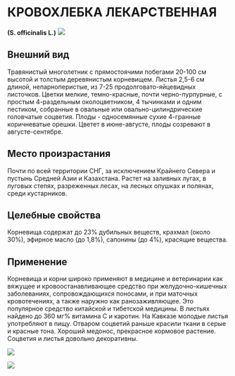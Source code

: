 # КРОВОХЛЕБКА ЛЕКАРСТВЕННАЯ
**(S. officinalis L.)**
![](Кровохлебка%20лекарственная1.jpg)

## Внешний вид
Травянистый многолетник с прямостоячими побегами 20-100 см высотой и толстым деревянистым корневищем. Листья 2,5-6 см длиной, непарноперистые, из 7-25 продолговато-яйцевидных листочков. Цветки мелкие, темно-красные, почти черно-пурпурные, с простым 4-раздельным околоцветником, 4 тычинками и одним пестиком, собранные в овальные или овально-цилиндрические головчатые соцветия. Плоды - односемянные сухие 4-гранные коричневатые орешки. Цветет в июне-августе, плоды созревают в августе-сентябре.       

## Место произрастания
Почти по всей территории СНГ, за исключением Крайнего Севера и пустынь Средней Азии и Казахстана. Растет на заливных лугах, в луговых степях, разреженных лесах, на лесных опушках и полянах, среди кустарников.

## Целебные свойства
Корневища содержат до 23% дубильных веществ, крахмал (около 30%), эфирное масло (до 1,8%), сапонины (до 4%), красящие вещества.

## Применение
Корневища и корни широко применяют в медицине и ветеринарии как вяжущее и кровоостанавливающее средство при желудочно-кишечных заболеваниях, сопровождающихся поносами, и при маточных кровотечениях, а также наружно как ранозаживляющее. Это популярное средство китайской и тибетской медицины. В листьях найдено до 360 мг% витамина С и каротин. На Кавказе молодые листья употребляют в пищу. Отваром соцветий раньше красили ткани в серые и красные тона. Хороший медонос, прекрасное кормовое растение. Соцветия и листья довольно декоративны.

![](Кровохлебка%20лекарственная..jpg)

![](Кровохлебка%20лекарственная3.jpg) 